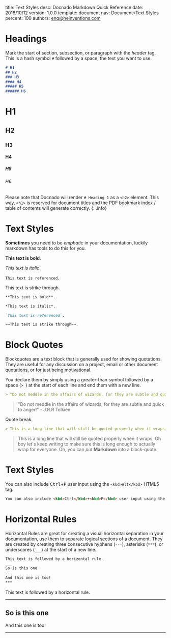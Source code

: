 title:      Text Styles
desc:       Docnado Markdown Quick Reference
date:       2018/10/12
version:    1.0.0
template:   document
nav:        Document>Text Styles
percent:    100
authors:    enq@heinventions.com

# Headings

Mark the start of section, subsection, or paragraph with the *header* tag. This is a hash symbol `#` followed by a space, the text you want to use.

```markdown
# H1
## H2
### H3
#### H4
##### H5
###### H6
```

# H1
## H2
### H3
#### H4
##### H5
###### H6


Please note that Docnado will render `# Heading 1` as a `<h2>` element. This way, `<h1>` is reserved for document titles and the PDF bookmark index / table of contents will generate correctly.
{: .info}

# Text Styles

**Sometimes** you need to be _emphatic_ in your documentation, luckily markdown has tools to do this for you.


**This text is bold**.

*This text is italic*.

`This text is referenced`.

~~This text is strike through~~.

```markdown
**This text is bold**.

*This text is italic*.

`This text is referenced`.

~~This text is strike through~~.
```

# Block Quotes

Blockquotes are a text block that is generally used for showing quotations. They are useful for any discussion on a project, email or other document quotations, or for just being motivational.

You declare them by simply using a greater-than symbol followed by a space (`> `)  at the start of each line and end them with a new line.

```markdown
> "Do not meddle in the affairs of wizards, for they are subtle and quick to anger!" - J.R.R Tolkien
```

> "Do not meddle in the affairs of wizards, for they are subtle and quick to anger!" - J.R.R Tolkien

Quote break.

```markdown
> This is a long line that will still be quoted properly when it wraps. Oh boy let's keep writing to make sure this is long enough to actually wrap for everyone. Oh, you can *put* **Markdown** into a block-quote.
```

> This is a long line that will still be quoted properly when it wraps. Oh boy let's keep writing to make sure this is long enough to actually wrap for everyone. Oh, you can *put* **Markdown** into a block-quote.


# Text Styles

You can also include <kbd>Ctrl</kbd>+<kbd>P</kbd> user input using the `<kbd>Alt</kbd>` HTML5 tag.

```markdown
You can also include <kbd>Ctrl</kbd>+<kbd>P</kbd> user input using the `<kbd>Alt</kbd>` HTML5 tag.
```

# Horizontal Rules

Horizontal Rules are great for creating a visual horizontal separation in your documentation, use them to separate logical sections of a document. They are created by creating three consecutive hyphens (`---`), asterisks (`***`), or underscores (`___`) at the start of a new line.

```markdown
This text is followed by a horizontal rule.
___
So is this one
---
And this one is too!
***
```
This text is followed by a horizontal rule.
___

So is this one
---
And this one is too!
***
